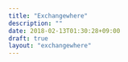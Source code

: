 ```yaml
---
title: "Exchangewhere"
description: ""
date: 2018-02-13T01:30:28+09:00
draft: true
layout: "exchangewhere"
---
```


